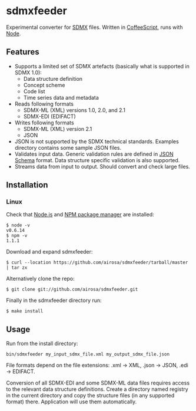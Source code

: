 # sdmxfeeder

Experimental converter for [SDMX](http://sdmx.org) files.
Written in [CoffeeScript](http://coffeescript.org), runs with [Node](http://nodejs.org).

## Features

- Supports a limited set of SDMX artefacts (basically what is supported in SDMX 1.0):
	- Data structure definition
	- Concept scheme
	- Code list
	- Time series data and metadata
- Reads following formats
	- SDMX-ML (XML) versions 1.0, 2.0, and 2.1
	- SDMX-EDI (EDIFACT)
- Writes following formats
	- SDMX-ML (XML) version 2.1
	- JSON
- JSON is not supported by the SDMX technical standards.
Examples directory contains some sample JSON files.
- Validates input data. Generic validation rules are defined in
[JSON Schema](http://tools.ietf.org/html/draft-zyp-json-schema-03) format.
Data structure specific validation is also supported.
- Streams data from input to output. Should convert and check large files.

## Installation

### Linux

Check that [Node.js](https://github.com/joyent/node/wiki/Installing-Node.js-via-package-manager)
and [NPM package manager](http://npmjs.org/) are installed:

	$ node -v
	v0.6.14
	$ npm -v
	1.1.1

Download and expand sdmxfeeder:

	$ curl --location https://github.com/airosa/sdmxfeeder/tarball/master | tar zx

Alternatively clone the repo:

	$ git clone git://github.com/airosa/sdmxfeeder.git

Finally in the sdmxfeeder directory run:

	$ make install

## Usage

Run from the install directory:

	bin/sdmxfeeder my_input_sdmx_file.xml my_output_sdmx_file.json

File formats depend on the file extensions: .xml -> XML, .json -> JSON, .edi -> EDIFACT.

Conversion of all SDMX-EDI and some SDMX-ML data files requires access to the
relevant data structure definitions. Create a directory named registry in the current
directory and copy the structure files (in any supported format) there. Application
will use them automatically.
